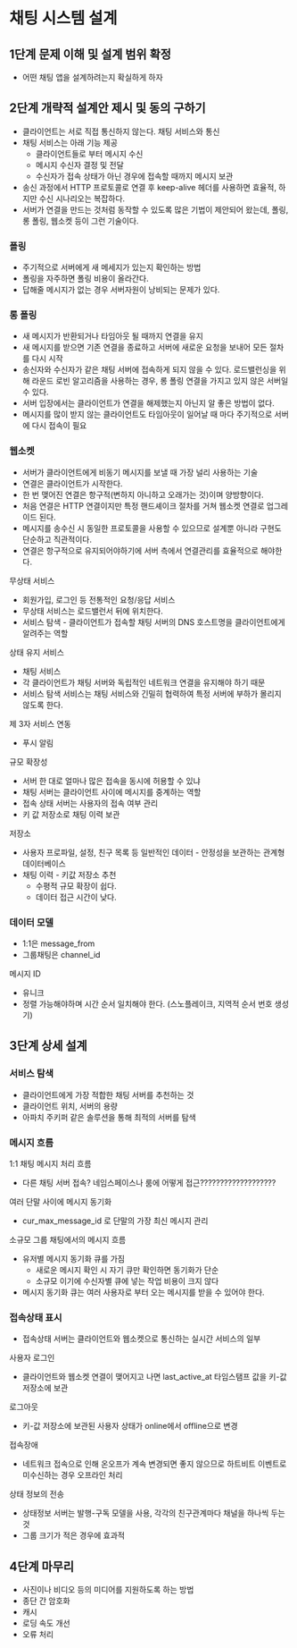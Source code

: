 # 채팅 시스템 설계

## 1단계 문제 이해 및 설계 범위 확정

- 어떤 채팅 앱을 설계하려는지 확실하게 하자

## 2단계 개략적 설계안 제시 및 동의 구하기

- 클라이언트는 서로 직접 통신하지 않는다. 채팅 서비스와 통신
- 채팅 서비스는 아래 기능 제공
  - 클라이언트들로 부터 메시지 수신
  - 메시지 수신자 결정 및 전달
  - 수신자가 접속 상태가 아닌 경우에 접속할 때까지 메시지 보관
- 송신 과정에서 HTTP 프로토콜로 연결 후 keep-alive 헤더를 사용하면 효율적, 하지만 수신 시나리오는 복잡하다.
- 서버가 연결을 만드는 것처럼 동작할 수 있도록 많은 기법이 제안되어 왔는데, 폴링, 롱 폴링, 웹소켓 등이 그런 기술이다.

### 폴링

- 주기적으로 서버에게 새 메세지가 있는지 확인하는 방법
- 폴링을 자주하면 폴링 비용이 올라간다.
- 답해줄 메시지가 없는 경우 서버자원이 낭비되는 문제가 있다.

### 롱 폴링

- 새 메시지가 반환되거나 타임아웃 될 때까지 연결을 유지
- 새 메시지를 받으면 기존 연결을 종료하고 서버에 새로운 요청을 보내어 모든 절차를 다시 시작
- 송신자와 수신자가 같은 채팅 서버에 접속하게 되지 않을 수 있다. 로드밸런싱을 위해 라운드 로빈 알고리즘을 사용하는 경우, 롱 폴링 연결을 가지고 있지 않은 서버일 수 있다.
- 서버 입장에서는 클라이언트가 연결을 해제했는지 아닌지 알 좋은 방법이 없다.
- 메시지를 많이 받지 않는 클라이언트도 타임아웃이 일어날 때 마다 주기적으로 서버에 다시 접속이 필요

### 웹소켓

- 서버가 클라이언트에게 비동기 메시지를 보낼 때 가장 널리 사용하는 기술
- 연결은 클라이언트가 시작한다.
- 한 번 맺어진 연결은 항구적(변하지 아니하고 오래가는 것)이며 양방향이다.
- 처음 연결은 HTTP 연결이지만 특정 핸드셰이크 절차를 거쳐 웹소켓 연결로 업그레이드 된다.
- 메시지를 송수신 시 동일한 프로토콜을 사용할 수 있으므로 설계뿐 아니라 구현도 단순하고 직관적이다.
- 연결은 항구적으로 유지되어야하기에 서버 측에서 연결관리를 효율적으로 해야한다.

무상태 서비스

- 회원가입, 로그인 등 전통적인 요청/응답 서비스
- 무상태 서비스는 로드밸런서 뒤에 위치한다.
- 서비스 탐색 - 클라이언트가 접속할 채팅 서버의 DNS 호스트명을 클라이언트에게 알려주는 역할

상태 유지 서비스

- 채팅 서비스
- 각 클라이언트가 채팅 서버와 독립적인 네트워크 연결을 유지해야 하기 때문
- 서비스 탐색 서비스는 채팅 서비스와 긴밀히 협력하여 특정 서버에 부하가 몰리지 않도록 한다.

제 3자 서비스 연동

- 푸시 알림

규모 확장성

- 서버 한 대로 얼마나 많은 접속을 동시에 허용할 수 있냐
- 채팅 서버는 클라이언트 사이에 메시지를 중계하는 역할
- 접속 상태 서버는 사용자의 접속 여부 관리
- 키 값 저장소로 채팅 이력 보관

저장소

- 사용자 프로파일, 설정, 친구 목록 등 일반적인 데이터 - 안정성을 보관하는 관계형 데이터베이스
- 채팅 이력 - 키값 저장소 추천
  - 수평적 규모 확장이 쉽다.
  - 데이터 접근 시간이 낮다.

### 데이터 모델

- 1:1은 message_from
- 그룹채팅은 channel_id

메시지 ID

- 유니크
- 정렬 가능해야하며 시간 순서 일치해야 한다. (스노플레이크, 지역적 순서 번호 생성기)

## 3단계 상세 설계

### 서비스 탐색

- 클라이언트에게 가장 적합한 채팅 서버를 추천하는 것
- 클라이언트 위치, 서버의 용량
- 아파치 주키퍼 같은 솔루션을 통해 최적의 서버를 탐색

### 메시지 흐름

1:1 채팅 메시지 처리 흐름

- 다른 채팅 서버 접속? 네임스페이스나 룸에 어떻게 접근???????????????????

여러 단말 사이에 메시지 동기화

- cur_max_message_id 로 단말의 가장 최신 메시지 관리

소규모 그룹 채팅에서의 메시지 흐름

- 유저별 메시지 동기화 큐를 가짐
  - 새로운 메시지 확인 시 자기 큐만 확인하면 동기화가 단순
  - 소규모 이기에 수신자별 큐에 넣는 작업 비용이 크지 않다
- 메시지 동기화 큐는 여러 사용자로 부터 오는 메시지를 받을 수 있어야 한다.

### 접속상태 표시

- 접속상태 서버는 클라이언트와 웹소켓으로 통신하는 실시간 서비스의 일부

사용자 로그인

- 클라이언트와 웹소켓 연결이 맺어지고 나면 last_active_at 타임스탬프 값을 키-값 저장소에 보관

로그아웃

- 키-값 저장소에 보관된 사용자 상태가 online에서 offline으로 변경

접속장애

- 네트워크 접속으로 인해 온오프가 계속 변경되면 좋지 않으므로 하트비트 이벤트로 미수신하는 경우 오프라인 처리

상태 정보의 전송

- 상태정보 서버는 발행-구독 모델을 사용, 각각의 친구관계마다 채널을 하나씩 두는 것
- 그룹 크기가 적은 경우에 효과적

## 4단계 마무리

- 사진이나 비디오 등의 미디어를 지원하도록 하는 방법
- 종단 간 암호화
- 캐시
- 로딩 속도 개선
- 오류 처리
